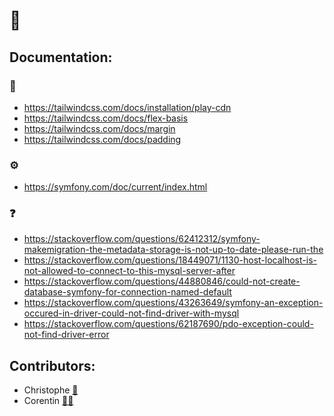 # 🍔

## Documentation:

### 🌿
- https://tailwindcss.com/docs/installation/play-cdn
- https://tailwindcss.com/docs/flex-basis
- https://tailwindcss.com/docs/margin
- https://tailwindcss.com/docs/padding

### ⚙️
- https://symfony.com/doc/current/index.html


### ❓
- https://stackoverflow.com/questions/62412312/symfony-makemigration-the-metadata-storage-is-not-up-to-date-please-run-the
- https://stackoverflow.com/questions/18449071/1130-host-localhost-is-not-allowed-to-connect-to-this-mysql-server-after
- https://stackoverflow.com/questions/44880846/could-not-create-database-symfony-for-connection-named-default
- https://stackoverflow.com/questions/43263649/symfony-an-exception-occured-in-driver-could-not-find-driver-with-mysql
- https://stackoverflow.com/questions/62187690/pdo-exception-could-not-find-driver-error


## Contributors: 
- Christophe [🤖](https://github.com/chrisdemon8)
- Corentin [👨‍🚀](https://github.com/SynadeIV)
